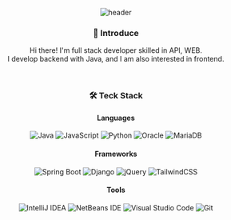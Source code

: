 
<div align="center">

 ![header](https://capsule-render.vercel.app/api?type=waving&color=0d00ff&height=200&section=header&text=Kim%20Jaegun&fontColor=ffffff&fontSize=90&fontAlign=62&fontAlignY=32)

  ### 👋 Introduce
  Hi there! I'm full stack developer skilled in API, WEB. <br>
  I develop backend with Java, and I am also interested in frontend.
  
  <br>

  ### 🛠 Teck Stack

  #### Languages
  ![Java](https://img.shields.io/badge/Java-007396?style=flat&logo=openjdk&logoColor=white)
  ![JavaScript](https://img.shields.io/badge/javascript-%23323330.svg?style=flat&logo=javascript&logoColor=%23F7DF1E)
  ![Python](https://img.shields.io/badge/python-3670A0?style=flat&logo=python&logoColor=ffdd54)
  ![Oracle](https://img.shields.io/badge/Oracle-F80000?style=flat&logo=oracle&logoColor=white)
  ![MariaDB](https://img.shields.io/badge/MariaDB-003545?style=flat&logo=mariadb&logoColor=white)

  #### Frameworks
  ![Spring Boot](https://img.shields.io/badge/Spring%20Boot-%236DB33F.svg?style=flat&logo=spring&logoColor=white)
  ![Django](https://img.shields.io/badge/django-%23092E20.svg?style=flat&logo=django&logoColor=white)
  ![jQuery](https://img.shields.io/badge/jquery-%230769AD.svg?style=flat&logo=jquery&logoColor=white)
  ![TailwindCSS](https://img.shields.io/badge/tailwindcss-%2338B2AC.svg?style=flat&logo=tailwind-css&logoColor=white)

  #### Tools
  ![IntelliJ IDEA](https://img.shields.io/badge/IntelliJ%20IDEA-000000.svg?style=flat&logo=intellij-idea&logoColor=white)
  ![NetBeans IDE](https://img.shields.io/badge/NetBeans%20IDE-1B6AC6.svg?style=flat&logo=apache-netbeans-ide&logoColor=white)
  ![Visual Studio Code](https://img.shields.io/badge/Visual%20Studio%20Code-0078d7.svg?style=flat&logo=visual-studio-code&logoColor=white)
  ![Git](https://img.shields.io/badge/git-%23F05033.svg?style=flat&logo=git&logoColor=white)

</div>
